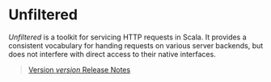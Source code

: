 Unfiltered
==========

*Unfiltered* is a toolkit for servicing HTTP requests in Scala. It
 provides a consistent vocabulary for handing requests on various
 server backends, but does not interfere with direct access to their
 native interfaces.

> [Version $version$ Release Notes](http://implicit.ly/unfiltered-$vrsn$)
